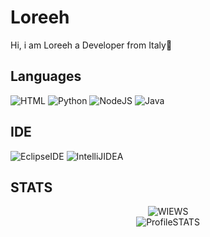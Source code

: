 

# Loreeh
Hi, i am Loreeh a Developer from Italy🍕


## Languages 


![HTML](https://img.shields.io/badge/HTML5-%23323330.svg?style=for-the-badge&logo=HTML5&logoColor=%#31A8FF)
![Python](https://img.shields.io/badge/python-3670A0?style=for-the-badge&logo=python&logoColor=ffdd54)
![NodeJS](https://img.shields.io/badge/node.js-6DA55F?style=for-the-badge&logo=node.js&logoColor=white)
![Java](https://img.shields.io/badge/java-%23ED8B00.svg?style=for-the-badge&logo=openjdk&logoColor=white)

## IDE

![EclipseIDE](https://img.shields.io/badge/Eclipse%20IDE-%23323330.svg?style=for-the-badge&logo=Eclipse%20IDE&logoColor=%#31A8FF)
![IntelliJIDEA](https://img.shields.io/badge/IntelliJ%20IDEA-%23323330.svg?style=for-the-badge&logo=IntelliJ%20IDEA&logoColor=%#31A8FF)

## STATS

<div class="badge" align="center">
  
  <img src="https://komarev.com/ghpvc/?username=Loreehh&style=flat-square&color=blue" alt="WIEWS"/>
  
</div>


<div class="stats" align="center">
<img src="https://github-readme-stats.vercel.app/api?username=loreehh&show_icons=true&theme=dark&locale=gb" alt="ProfileSTATS"> 
</div>






<!---
Loreehh/ReadMe
--->
